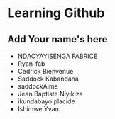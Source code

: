 # Learning Github

## Add Your name's here

- NDACYAYISENGA FABRICE
- Ryan-fab
- Cedrick Bienvenue
-  Saddock Kabandana
-  saddockAime
-  Jean Baptiste Niyikiza
- ikundabayo placide
- Ishimwe Yvan
